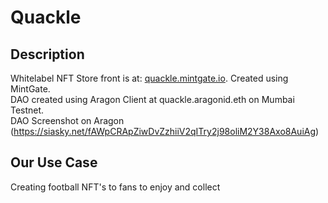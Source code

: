 # Quackle

## Description
Whitelabel NFT Store front is at: [quackle.mintgate.io](https://quackle.mintgate.io). Created using MintGate.<br>
DAO created using Aragon Client at quackle.aragonid.eth on Mumbai Testnet. <br>
DAO Screenshot on Aragon (https://siasky.net/fAWpCRApZiwDvZzhiiV2qITry2j98oliM2Y38Axo8AuiAg)

## Our Use Case

Creating football NFT's to fans to enjoy and collect
